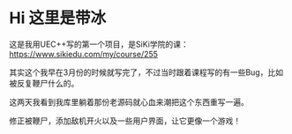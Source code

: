 # Hi 这里是带冰
这是我用UEC++写的第一个项目，是SiKi学院的课：https://www.sikiedu.com/my/course/255

其实这个我早在3月份的时候就写完了，不过当时跟着课程写的有一些Bug，比如被反复鞭尸什么的。

这两天我看到我库里躺着那份老源码就心血来潮把这个东西重写一遍。

修正被鞭尸，添加敌机开火以及一些用户界面，让它更像一个游戏！

